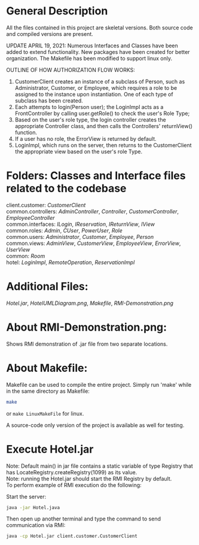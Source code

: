# General Description

All the files contained in this project are skeletal versions.  Both source code and compiled versions are present.  

UPDATE APRIL 19, 2021: Numerous Interfaces and Classes have been added to extend functionality.  New packages have been created for better organization. The Makefile has been modified to support linux only.  

OUTLINE OF HOW AUTHORIZATION FLOW WORKS:  
1. CustomerClient creates an instance of a subclass of Person, such as Administrator, Customer, or Employee, which requires a role to be assigned to the instance upon instantiation.  One of each type of subclass has been created.  
2. Each attempts to login(Person user); the LoginImpl acts as a FrontController by calling user.getRole() to check the user's Role Type;  
3. Based on the user's role type, the login controller creates the appropriate Controller class, and then calls the Controllers' returnView() function.  
4. If a user has no role, the ErrorView is returned by default.
5. LoginImpl, which runs on the server, then returns to the CustomerClient the appropriate view based on the user's role Type.  

# Folders: Classes and Interface files related to the codebase
client.customer: *CustomerClient*  
common.controllers: *AdminController*, *Controller*, *CustomerController*, *EmployeeController*  
common.interfaces: *ILogin*, *IReservation*, *IReturnView*, *IView*  
common.roles: *Admin*, *CUser*, *PowerUser*, *Role*  
common.users: *Administrator*, *Customer*, *Employee*, *Person*  
common.views: *AdminView*, *CustomerView*, *EmployeeView*, *ErrorView*, *UserView*  
common: *Room*  
hotel: *LoginImpl*, *RemoteOperation*, *ReservationImpl*

# Additional Files:
*Hotel.jar*, *HotelUMLDiagram.png*, *Makefile*, *RMI-Demonstration.png*

# About RMI-Demonstration.png:
Shows RMI demonstration of .jar file from two separate locations.

# About Makefile:
Makefile can be used to compile the entire project.  Simply run 'make' while in the same directory as Makefile:
```bash
make
```
or ```make LinuxMakeFile``` for linux.

A source-code only version of the project is available as well for testing.

# Execute Hotel.jar
Note: Default main() in jar file contains a static variable of type Registry that has LocateRegistry.createRegistry(1099) as its value.  
Note: running the Hotel.jar should start the RMI Registry by default.  
To perform example of RMI execution do the following:  

Start the server:
```bash
java -jar Hotel.java
```

Then open up another terminal and type the command to send communication via RMI:  
```bash
java -cp Hotel.jar client.customer.CustomerClient
```


